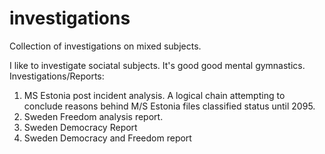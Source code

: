 # investigations
Collection of investigations on mixed subjects.

I like to investigate sociatal subjects. It's good good mental gymnastics. 
Investigations/Reports:
1. MS Estonia post incident analysis. A logical chain attempting to conclude reasons behind M/S Estonia files classified status until 2095.
2. Sweden Freedom analysis report.
3. Sweden Democracy Report
4. Sweden Democracy and Freedom report
